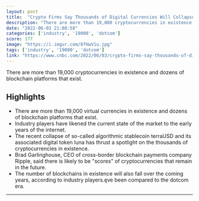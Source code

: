 ```yaml
---
layout: post
title:  "Crypto Firms Say Thousands of Digital Currencies Will Collapse, Compare Market to Early Dotcom Days"
description: "There are more than 19,000 cryptocurrencies in existence and dozens of blockchain platforms that exist."
date: "2022-06-03 21:08:58"
categories: ['industry', '19000', 'dotcom']
score: 177
image: "https://i.imgur.com/8fHwV1u.jpg"
tags: ['industry', '19000', 'dotcom']
link: "https://www.cnbc.com/2022/06/03/crypto-firms-say-thousands-of-digital-currencies-will-collapse.html"
---
```


There are more than 19,000 cryptocurrencies in existence and dozens of blockchain platforms that exist.

## Highlights

- There are more than 19,000 virtual currencies in existence and dozens of blockchain platforms that exist.
- Industry players have likened the current state of the market to the early years of the internet.
- The recent collapse of so-called algorithmic stablecoin terraUSD and its associated digital token luna has thrust a spotlight on the thousands of cryptocurrencies in existence.
- Brad Garlinghouse, CEO of cross-border blockchain payments company Ripple, said there is likely to be "scores" of cryptocurrencies that remain in the future.
- The number of blockchains in existence will also fall over the coming years, according to industry players.ęve been compared to the dotcom era.

---
